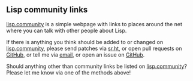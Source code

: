 ## Lisp community links

[lisp.community](https://lisp.community) is a simple webpage with links to places around the net where you can talk with other people about Lisp.

If there is anything you think should be added to or changed on [lisp.community](https://lisp.community), please send patches via [sr.ht](mailto:~lonjil/public-inbox@lists.sr.ht), or open pull requests on [GitHub](https://github.com/lonjil/lisp.community/pulls), or tell me via [email](mailto:~lonjil/public-inbox@lists.sr.ht), or open an issue on [GitHub](https://github.com/lonjil/lisp.community/issues).

Should anything other than community links be listed on [lisp.community](https://lisp.community)? Please let me know via one of the methods above!
